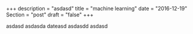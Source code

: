 +++
description = "asdasd"
title = "machine learning"
date = "2016-12-19"
Section = "post"
draft = "false"
+++

asdasd
asdasda
dateasd
asdasdd
asdasd